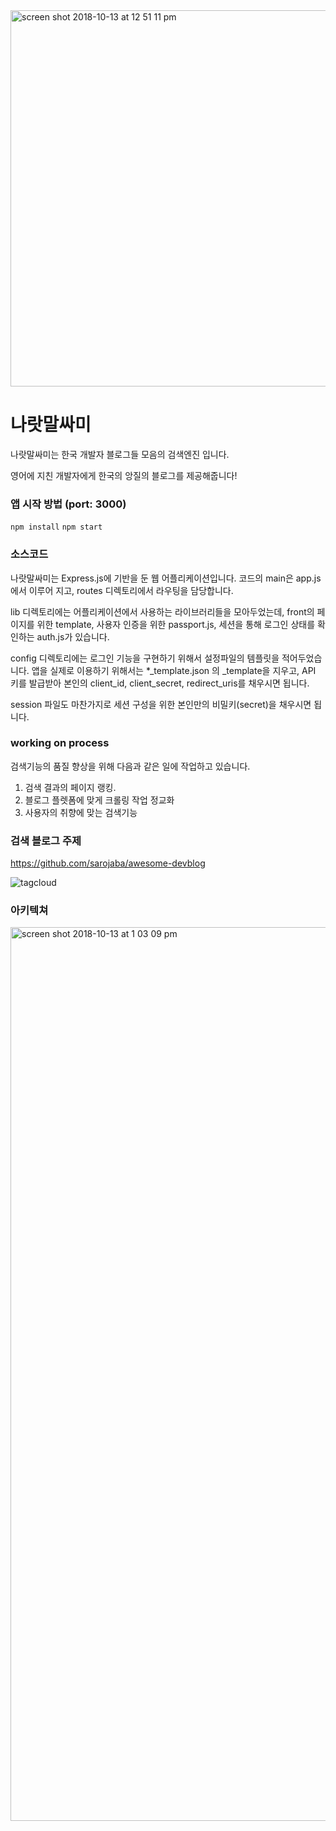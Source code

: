 <img width="602" alt="screen shot 2018-10-13 at 12 51 11 pm" src="https://user-images.githubusercontent.com/40487883/46901031-1a5efc80-cee7-11e8-8496-6c4b28350745.png">

# 나랏말싸미
나랏말싸미는 한국 개발자 블로그들 모음의 검색엔진 입니다.

영어에 지친 개발자에게 한국의 앙질의 블로그를 제공해줍니다!


### 앱 시작 방법 (port: 3000)
`npm install`
`npm start`

### 소스코드
나랏말싸미는 Express.js에 기반을 둔 웹 어플리케이션입니다. 코드의 main은 app.js에서 이루어 지고,
routes 디렉토리에서 라우팅을 담당합니다.

lib 디렉토리에는 어플리케이션에서 사용하는 라이브러리들을 모아두었는데, front의 페이지를 위한 template,
사용자 인증을 위한 passport.js, 세션을 통해 로그인 상태를 확인하는 auth.js가 있습니다.

config 디렉토리에는 로그인 기능을 구현하기 위해서 설정파일의 템플릿을 적어두었습니다.
앱을 실제로 이용하기 위해서는 \*_template.json 의 _template을 지우고, API 키를 발급받아 본인의
client_id, client_secret, redirect_uris를 채우시면 됩니다.

session 파일도 마찬가지로 세션 구성을 위한 본인만의 비밀키(secret)을 채우시면 됩니다.

### working on process
검색기능의 품질 향상을 위해 다음과 같은 일에 작업하고 있습니다.
1. 검색 결과의 페이지 랭킹.
2. 블로그 플렛폼에 맞게 크롤링 작업 정교화
3. 사용자의 취향에 맞는 검색기능


### 검색 블로그 주제
<https://github.com/sarojaba/awesome-devblog>

![tagcloud](https://user-images.githubusercontent.com/40487883/46901173-9f4b1580-cee9-11e8-8c57-94e8b4ca42b6.png)

### 아키텍쳐
<img width="1430" alt="screen shot 2018-10-13 at 1 03 09 pm" src="https://user-images.githubusercontent.com/40487883/46901112-6494ad80-cee8-11e8-95af-c6c17ef499f1.png">
